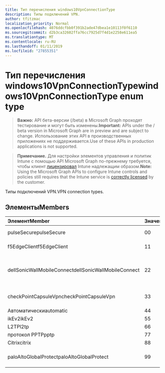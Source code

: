 ```yaml
---
title: Тип перечисления windows10VpnConnectionType
description: Типы подключений VPN.
author: tfitzmac
localization_priority: Normal
ms.openlocfilehash: 4076ddcfbb0f391b2ade47dbea1e10113f0f6110
ms.sourcegitcommit: d2b3ca32602ffa76cc7925d7f4d1e2258e611ea5
ms.translationtype: MT
ms.contentlocale: ru-RU
ms.lasthandoff: 01/11/2019
ms.locfileid: "27855351"
---
```

# <a name="windows10vpnconnectiontype-enum-type"></a><span data-ttu-id="0bb07-103">Тип перечисления windows10VpnConnectionType</span><span class="sxs-lookup"><span data-stu-id="0bb07-103">windows10VpnConnectionType enum type</span></span>

> <span data-ttu-id="0bb07-104">**Важно:** API бета-версии (/beta) в Microsoft Graph проходят тестирование и могут быть изменены.</span><span class="sxs-lookup"><span data-stu-id="0bb07-104">**Important:** APIs under the / beta version in Microsoft Graph are in preview and are subject to change.</span></span> <span data-ttu-id="0bb07-105">Использование этих API в производственных приложениях не поддерживается.</span><span class="sxs-lookup"><span data-stu-id="0bb07-105">Use of these APIs in production applications is not supported.</span></span>

> <span data-ttu-id="0bb07-106">**Примечание.** Для настройки элементов управления и политик Intune с помощью API Microsoft Graph по-прежнему требуется, чтобы клиент [лицензировал](https://go.microsoft.com/fwlink/?linkid=839381) Intune надлежащим образом.</span><span class="sxs-lookup"><span data-stu-id="0bb07-106">**Note:** Using the Microsoft Graph APIs to configure Intune controls and policies still requires that the Intune service is [correctly licensed](https://go.microsoft.com/fwlink/?linkid=839381) by the customer.</span></span>

<span data-ttu-id="0bb07-107">Типы подключений VPN.</span><span class="sxs-lookup"><span data-stu-id="0bb07-107">VPN connection types.</span></span>
## <a name="members"></a><span data-ttu-id="0bb07-108">Элементы</span><span class="sxs-lookup"><span data-stu-id="0bb07-108">Members</span></span>
|<span data-ttu-id="0bb07-109">Элемент</span><span class="sxs-lookup"><span data-stu-id="0bb07-109">Member</span></span>|<span data-ttu-id="0bb07-110">Значение</span><span class="sxs-lookup"><span data-stu-id="0bb07-110">Value</span></span>|<span data-ttu-id="0bb07-111">Описание</span><span class="sxs-lookup"><span data-stu-id="0bb07-111">Description</span></span>|
|:---|:---|:---|
|<span data-ttu-id="0bb07-112">pulseSecure</span><span class="sxs-lookup"><span data-stu-id="0bb07-112">pulseSecure</span></span>|<span data-ttu-id="0bb07-113">0</span><span class="sxs-lookup"><span data-stu-id="0bb07-113">0</span></span>|<span data-ttu-id="0bb07-114">Обеспечение безопасной Pulse.</span><span class="sxs-lookup"><span data-stu-id="0bb07-114">Pulse Secure.</span></span>|
|<span data-ttu-id="0bb07-115">f5EdgeClient</span><span class="sxs-lookup"><span data-stu-id="0bb07-115">f5EdgeClient</span></span>|<span data-ttu-id="0bb07-116">1</span><span class="sxs-lookup"><span data-stu-id="0bb07-116">1</span></span>|<span data-ttu-id="0bb07-117">F5 Клиент пограничного сервера.</span><span class="sxs-lookup"><span data-stu-id="0bb07-117">F5 Edge Client.</span></span>|
|<span data-ttu-id="0bb07-118">dellSonicWallMobileConnect</span><span class="sxs-lookup"><span data-stu-id="0bb07-118">dellSonicWallMobileConnect</span></span>|<span data-ttu-id="0bb07-119">2</span><span class="sxs-lookup"><span data-stu-id="0bb07-119">2</span></span>|<span data-ttu-id="0bb07-120">Подключение мобильного устройства SonicWALL Dell.</span><span class="sxs-lookup"><span data-stu-id="0bb07-120">Dell SonicWALL Mobile Connection.</span></span>|
|<span data-ttu-id="0bb07-121">checkPointCapsuleVpn</span><span class="sxs-lookup"><span data-stu-id="0bb07-121">checkPointCapsuleVpn</span></span>|<span data-ttu-id="0bb07-122">3</span><span class="sxs-lookup"><span data-stu-id="0bb07-122">3</span></span>|<span data-ttu-id="0bb07-123">Проверьте точку капсула VPN.</span><span class="sxs-lookup"><span data-stu-id="0bb07-123">Check Point Capsule VPN.</span></span>|
|<span data-ttu-id="0bb07-124">Автоматически</span><span class="sxs-lookup"><span data-stu-id="0bb07-124">automatic</span></span>|<span data-ttu-id="0bb07-125">4</span><span class="sxs-lookup"><span data-stu-id="0bb07-125">4</span></span>|<span data-ttu-id="0bb07-126">Автоматически.</span><span class="sxs-lookup"><span data-stu-id="0bb07-126">Automatic.</span></span>|
|<span data-ttu-id="0bb07-127">ikEv2</span><span class="sxs-lookup"><span data-stu-id="0bb07-127">ikEv2</span></span>|<span data-ttu-id="0bb07-128">5</span><span class="sxs-lookup"><span data-stu-id="0bb07-128">5</span></span>|<span data-ttu-id="0bb07-129">IKEv2.</span><span class="sxs-lookup"><span data-stu-id="0bb07-129">IKEv2.</span></span>|
|<span data-ttu-id="0bb07-130">L2TP</span><span class="sxs-lookup"><span data-stu-id="0bb07-130">l2tp</span></span>|<span data-ttu-id="0bb07-131">6</span><span class="sxs-lookup"><span data-stu-id="0bb07-131">6</span></span>|<span data-ttu-id="0bb07-132">L2TP.</span><span class="sxs-lookup"><span data-stu-id="0bb07-132">L2TP.</span></span>|
|<span data-ttu-id="0bb07-133">протокол PPTP</span><span class="sxs-lookup"><span data-stu-id="0bb07-133">pptp</span></span>|<span data-ttu-id="0bb07-134">7</span><span class="sxs-lookup"><span data-stu-id="0bb07-134">7</span></span>|<span data-ttu-id="0bb07-135">ПРОТОКОЛ PPTP.</span><span class="sxs-lookup"><span data-stu-id="0bb07-135">PPTP.</span></span>|
|<span data-ttu-id="0bb07-136">Citrix</span><span class="sxs-lookup"><span data-stu-id="0bb07-136">citrix</span></span>|<span data-ttu-id="0bb07-137">8</span><span class="sxs-lookup"><span data-stu-id="0bb07-137">8</span></span>|<span data-ttu-id="0bb07-138">Citrix.</span><span class="sxs-lookup"><span data-stu-id="0bb07-138">Citrix.</span></span>|
|<span data-ttu-id="0bb07-139">paloAltoGlobalProtect</span><span class="sxs-lookup"><span data-stu-id="0bb07-139">paloAltoGlobalProtect</span></span>|<span data-ttu-id="0bb07-140">9</span><span class="sxs-lookup"><span data-stu-id="0bb07-140">9</span></span>|<span data-ttu-id="0bb07-141">GlobalProtect Пало сети компьютер.</span><span class="sxs-lookup"><span data-stu-id="0bb07-141">Palo Alto Networks GlobalProtect.</span></span>|





